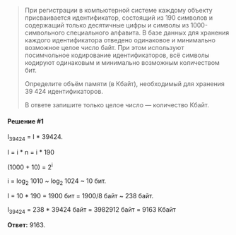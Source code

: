 > При регистрации в компьютерной системе каждому объекту присваивается идентификатор, состоящий из 190 символов и содержащий только десятичные цифры и символы из 1000-символьного специального алфавита. В базе данных для хранения каждого идентификатора отведено одинаковое и минимально возможное целое число байт. При этом используют посимчольное кодирование идентификаторов, всё символы кодируют одинаковым и минимально возможным количеством бит.
> 
> Определите объём памяти (в Кбайт), необходимый для хранения 39 424 идентификаторов.
>
> В ответе запишите только целое число — количество Кбайт.

#### Решение #1

I<sub>39424</sub> = I * 39424.

I = i * n = i * 190

(1000 + 10) = 2<sup>i</sup>

i = log<sub>2</sub> 1010 ~ log<sub>2</sub> 1024 ~ 10 бит.

I = 10 * 190 = 1900 бит = 1900/8 байт ~ 238 байт.


I<sub>39424</sub> = 238 * 39424 байт = 3982912 байт = 9163 Кбайт

**Ответ:** 9163.
